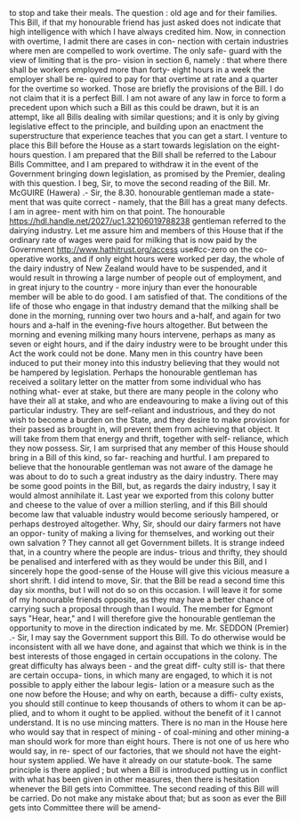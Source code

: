 to stop and take their meals. The question : old age and for their families. This Bill, if that my honourable friend has just asked does not indicate that high intelligence with which I have always credited him. Now, in connection with overtime, I admit there are cases in con- nection with certain industries where men are compelled to work overtime. The only safe- guard with the view of limiting that is the pro- vision in section 6, namely : that where there shall be workers employed more than forty- eight hours in a week the employer shall be re- quired to pay for that overtime at rate and a quarter for the overtime so worked. Those are briefly the provisions of the Bill. I do not claim that it is a perfect Bill. I am not aware of any law in force to form a precedent upon which such a Bill as this could be drawn, but it is an attempt, like all Bills dealing with similar questions; and it is only by giving legislative effect to the principle, and building upon an enactment the superstructure that experience teaches that you can get a start. I venture to place this Bill before the House as a start towards legislation on the eight-hours question. I am prepared that the Bill shall be referred to the Labour Bills Committee, and I am prepared to withdraw it in the event of the Government bringing down legislation, as promised by the Premier, dealing with this question. I beg, Sir, to move the second reading of the Bill. Mr. McGUIRE (Hawera) .- Sir, the 8.30. honourable gentleman made a state- ment that was quite correct - namely, that the Bill has a great many defects. I am in agree- ment with him on that point. The honourable https://hdl.handle.net/2027/uc1.32106019788238 gentleman referred to the dairying industry. Let me assure him and members of this House that if the ordinary rate of wages were paid for milking that is now paid by the Government http://www.hathitrust.org/access use#cc-zero on the co-operative works, and if only eight hours were worked per day, the whole of the dairy industry of New Zealand would have to be suspended, and it would result in throwing a large number of people out of employment, and in great injury to the country - more injury than ever the honourable member will be able to do good. I am satisfied of that. The conditions of the life of those who engage in that industry demand that the milking shall be done in the morning, running over two hours and a-half, and again for two hours and a-half in the evening-five hours altogether. But between the morning and evening milking many hours intervene, perhaps as many as seven or eight hours, and if the dairy industry were to be brought under this Act the work could not be done. Many men in this country have been induced to put their money into this industry believing that they would not be hampered by legislation. Perhaps the honourable gentleman has received a solitary letter on the matter from some individual who has nothing what- ever at stake, but there are many people in the colony who have their all at stake, and who are endeavouring to make a living out of this particular industry. They are self-reliant and industrious, and they do not wish to become a burden on the State, and they desire to make provision for their passed as brought in, will prevent them from achieving that object. It will take from them that energy and thrift, together with self- reliance, which they now possess. Sir, I am surprised that any member of this House should bring in a Bill of this kind, so far- reaching and hurtful. I am prepared to believe that the honourable gentleman was not aware of the damage he was about to do to such a great industry as the dairy industry. There may be some good points in the Bill, but, as regards the dairy industry, I say it would almost annihilate it. Last year we exported from this colony butter and cheese to the value of over a million sterling, and if this Bill should become law that valuable industry would become seriously hampered, or perhaps destroyed altogether. Why, Sir, should our dairy farmers not have an oppor- tunity of making a living for themselves, and working out their own salvation ? They cannot all get Government billets. It is strange indeed that, in a country where the people are indus- trious and thrifty, they should be penalised and interfered with as they would be under this Bill, and I sincerely hope the good-sense of the House will give this vicious measure a short shrift. I did intend to move, Sir. that the Bill be read a second time this day six months, but I will not do so on this occasion. I will leave it for some of my honourable friends opposite, as they may have a better chance of carrying such a proposal through than I would. The member for Egmont says "Hear, hear," and I will therefore give the honourable gentleman the opportunity to move in the direction indicated by me. Mr. SEDDON (Premier) .- Sir, I may say the Government support this Bill. To do otherwise would be inconsistent with all we have done, and against that which we think is in the best interests of those engaged in certain occupations in the colony. The great difficulty has always been - and the great diff- culty still is- that there are certain occupa- tions, in which many are engaged, to which it is not possible to apply either the labour legis- lation or a measure such as the one now before the House; and why on earth, because a diffi- culty exists, you should still continue to keep thousands of others to whom it can be ap- plied, and to whom it ought to be applied. without the benefit of it I cannot understand. It is no use mincing matters. There is no man in the House here who would say that in respect of mining - of coal-mining and other mining-a man should work for more than eight hours. There is not one of us here who would say, in re- spect of our factories, that we should not have the eight-hour system applied. We have it already on our statute-book. The same principle is there applied ; but when a Bill is introduced putting us in conflict with what has been given in other measures, then there is hesitation whenever the Bill gets into Committee. The second reading of this Bill will be carried. Do not make any mistake about that; but as soon as ever the Bill gets into Committee there will be amend- 